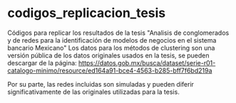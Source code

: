 # codigos_replicacion_tesis

Códigos para replicar los resultados de la tesis "Analisis de conglomerados y de redes para la identificación de modelos de negocios en el sistema bancario Mexicano"
Los datos para los métodos de clustering son una versión pública de los datos originales usados en la tesis, se pueden descargar de la página:
https://datos.gob.mx/busca/dataset/serie-r01-catalogo-minimo/resource/ed164a91-bce4-4563-b285-bff7f6bd219a

Por su parte, las redes incluidas son simuladas y pueden diferir significativamente de las originales utilizadas para la tesis.